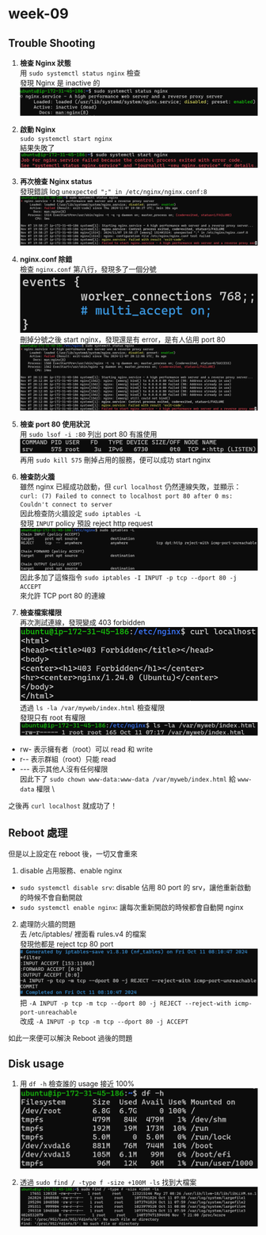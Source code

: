 # week-09
## Trouble Shooting
1. **檢查 Nginx 狀態** \
用 `sudo systemctl status nginx` 檢查 \
發現 Nginx 是 inactive 的 \
![nginx inactive](./assets/nginx-inactive.png)

2. **啟動 Nginx** \
`sudo systemctl start nginx` \
結果失敗了 \
![nginx start error](./assets/nginx-start-error.png)

3. **再次檢查 Nginx status** \
發現錯誤 log `unexpected ";" in /etc/nginx/nginx.conf:8` \
![typo logo](./assets/typo-log.png)

4. **nginx.conf 除錯** \
檢查 `nginx.conf` 第八行，發現多了一個分號 \
![nginx.conf typo](./assets/nginx-conf-typo.png) \
刪掉分號之後 start nginx，發現還是有 error，是有人佔用 port 80 \
![:80 already in use](./assets/port-in-use.png)

5. **檢查 port 80 使用狀況** \
用 `sudo lsof -i :80` 列出 port 80 有誰使用 \
![service in port 80](./assets/service-in-80.png)
再用 `sudo kill 575` 刪掉占用的服務，便可以成功 start nginx

6. **檢查防火牆** \
雖然 nginx 已經成功啟動，但 `curl localhost` 仍然連線失敗，並顯示： \
`curl: (7) Failed to connect to localhost port 80 after 0 ms: Couldn't connect to server` \
因此檢查防火牆設定 `sudo iptables -L` \
發現 `INPUT` policy 預設 reject http request \
![iptables-reject](./assets/iptables-reject.png)
因此多加了這條指令 `sudo iptables -I INPUT -p tcp --dport 80 -j ACCEPT` \
來允許 TCP port 80 的連線

7. **檢查檔案權限** \
再次測試連線，發現變成 403 forbidden \
![403 forbidden](./assets/403.png)
透過 `ls -la /var/myweb/index.html` 檢查權限 \
發現只有 root 有權限
![permission](./assets/permission.png)
  - rw- 表示擁有者（root）可以 read 和 write
  - r-- 表示群組（root）只能 read
  - --- 表示其他人沒有任何權限 \
因此下了 `sudo chown www-data:www-data /var/myweb/index.html` 給 `www-data` 權限 \

之後再 `curl localhost` 就成功了！

## Reboot 處理
但是以上設定在 reboot 後，一切又會重來
1. disable 占用服務、enable nginx
  - `sudo systemctl disable srv`: disable 佔用 80 port 的 srv，讓他重新啟動的時候不會自動開啟
  - `sudo systemctl enable nginx`: 讓每次重新開啟的時候都會自動開 nginx

2. 處理防火牆的問題 \
去 /etc/iptables/ 裡面看 rules.v4 的檔案 \
發現他都是 reject tcp 80 port \
![iptables rules.v4](./assets/iptables-rules.png)
把 `-A INPUT -p tcp -m tcp --dport 80 -j REJECT --reject-with icmp-port-unreachable` \
改成 `-A INPUT -p tcp -m tcp --dport 80 -j ACCEPT`

如此一來便可以解決 Reboot 過後的問題

## Disk usage
1. 用 `df -h` 檢查誰的 usage 接近 100%
![check memory usage](./assets/check-memory-usage.png)

2. 透過 `sudo find / -type f -size +100M -ls` 找到大檔案
![find large file](./assets/find-large-file.png)
